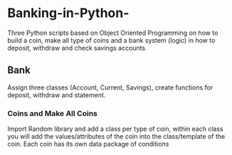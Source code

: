 # Banking-in-Python-
Three Python scripts based on Object Oriented Programming on how to build a coin, make all type of coins and a bank system (logic) in how to deposit, withdraw and check savings accounts

## Bank 
Assign three classes (Account, Current, Savings), create functions for deposit, withdraw and statement. 

### Coins and Make All Coins 
Import Random library and add a class per type of coin, within each class you will add the values/attributes of the coin into the class/template of the coin.
Each coin has its own data package of conditions 

